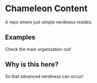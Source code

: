 # Chameleon Content
A repo where just simple nerdiness resides.
## Examples
Check the main organization out!
## Why is this here?
So that advanced nerdiness can occur!
